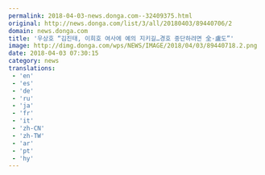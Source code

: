 ```yaml
---
permalink: 2018-04-03-news.donga.com--32409375.html
original: http://news.donga.com/list/3/all/20180403/89440706/2
domain: news.donga.com
title: '우상호 “김진태, 이희호 여사에 예의 지키길…경호 중단하려면 全·盧도”'
image: http://dimg.donga.com/wps/NEWS/IMAGE/2018/04/03/89440718.2.png
date: 2018-04-03 07:30:15
category: news
translations: 
 - 'en'
 - 'es'
 - 'de'
 - 'ru'
 - 'ja'
 - 'fr'
 - 'it'
 - 'zh-CN'
 - 'zh-TW'
 - 'ar'
 - 'pt'
 - 'hy'
---
```


